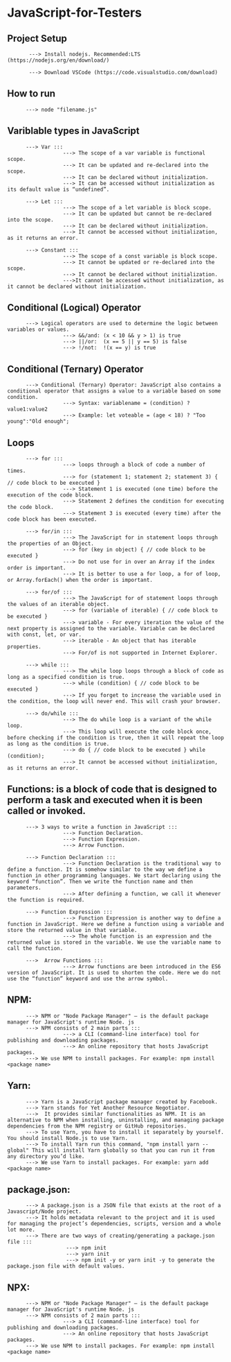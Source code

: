 # JavaScript-for-Testers

## Project Setup
           ---> Install nodejs. Recommended:LTS (https://nodejs.org/en/download/)
           
           ---> Download VSCode (https://code.visualstudio.com/download)
           
## How to run 
          ---> node "filename.js"
          
## Variblable types in JavaScript 
          ---> Var ::: 
                      ---> The scope of a var variable is functional scope.
                      ---> It can be updated and re-declared into the scope.
                      ---> It can be declared without initialization.
                      ---> It can be accessed without initialization as its default value is “undefined”.
          
          ---> Let :::
                      ---> The scope of a let variable is block scope. 
                      ---> It can be updated but cannot be re-declared into the scope. 
                      ---> It can be declared without initialization.
                      ---> It cannot be accessed without initialization, as it returns an error.
          
          ---> Constant ::: 
                      ---> The scope of a const variable is block scope. 
                      ---> It cannot be updated or re-declared into the scope.
                      ---> It cannot be declared without initialization. 
                      --->It cannot be accessed without initialization, as it cannot be declared without initialization.

## Conditional (Logical) Operator 
          ---> Logical operators are used to determine the logic between variables or values.
                      ---> &&/and: (x < 10 && y > 1) is true
                      ---> ||/or:  (x == 5 || y == 5) is false
                      ---> !/not:  !(x == y) is true
                      
## Conditional (Ternary) Operator 
          ---> Conditional (Ternary) Operator: JavaScript also contains a conditional operator that assigns a value to a variable based on some condition.
                      ---> Syntax: variablename = (condition) ? value1:value2 
                      ---> Example: let voteable = (age < 18) ? "Too young":"Old enough";

## Loops 
          ---> for ::: 
                      ---> loops through a block of code a number of times.
                      ---> for (statement 1; statement 2; statement 3) { // code block to be executed }
                      ---> Statement 1 is executed (one time) before the execution of the code block.
                      ---> Statement 2 defines the condition for executing the code block.
                      ---> Statement 3 is executed (every time) after the code block has been executed.
                      
          ---> for/in :::
                      ---> The JavaScript for in statement loops through the properties of an Object.
                      ---> for (key in object) { // code block to be executed }
                      ---> Do not use for in over an Array if the index order is important. 
                      ---> It is better to use a for loop, a for of loop, or Array.forEach() when the order is important.
          
          ---> for/of ::: 
                      ---> The JavaScript for of statement loops through the values of an iterable object. 
                      ---> for (variable of iterable) { // code block to be executed }
                      ---> variable - For every iteration the value of the next property is assigned to the variable. Variable can be declared with const, let, or var.
                      ---> iterable - An object that has iterable properties.
                      ---> For/of is not supported in Internet Explorer.

          ---> while ::: 
                      ---> The while loop loops through a block of code as long as a specified condition is true.
                      ---> while (condition) { // code block to be executed }
                      ---> If you forget to increase the variable used in the condition, the loop will never end. This will crash your browser.
                     
          ---> do/while :::
                      ---> The do while loop is a variant of the while loop.
                      ---> This loop will execute the code block once, before checking if the condition is true, then it will repeat the loop as long as the condition is true. 
                      ---> do { // code block to be executed } while (condition);
                      ---> It cannot be accessed without initialization, as it returns an error.

## Functions: is a block of code that is designed to perform a task and executed when it is been called or invoked.
          ---> 3 ways to write a function in JavaScript ::: 
                      ---> Function Declaration.
                      ---> Function Expression.
                      ---> Arrow Function.           
          
          ---> Function Declaration :::
                      ---> Function Declaration is the traditional way to define a function. It is somehow similar to the way we define a function in other programming languages. We start declaring using the keyword “function”. Then we write the function name and then parameters. 
                      ---> After defining a function, we call it whenever the function is required.

          ---> Function Expression ::: 
                      ---> Function Expression is another way to define a function in JavaScript. Here we define a function using a variable and store the returned value in that variable. 
                      ---> The whole function is an expression and the returned value is stored in the variable. We use the variable name to call the function.
   
          --->  Arrow Functions ::: 
                      ---> Arrow functions are been introduced in the ES6 version of JavaScript. It is used to shorten the code. Here we do not use the “function” keyword and use the arrow symbol. 
        
## NPM: 
          ---> NPM or "Node Package Manager" – is the default package manager for JavaScript's runtime Node. js 
          ---> NPM consists of 2 main parts ::: 
                      ---> a CLI (command-line interface) tool for publishing and downloading packages. 
                      ---> An online repository that hosts JavaScript packages.  
          ---> We use NPM to install packages. For example: npm install <package name> 
          
## Yarn: 
          ---> Yarn is a JavaScript package manager created by Facebook. 
          ---> Yarn stands for Yet Another Resource Negotiator.
          --->  It provides similar functionalities as NPM. It is an alternative to NPM when installing, uninstalling, and managing package dependencies from the NPM registry or GitHub repositories. 
          ---> To use Yarn, you have to install it separately by yourself. You should install Node.js to use Yarn.
          ---> To install Yarn run this command, "npm install yarn -- global" This will install Yarn globally so that you can run it from any directory you’d like.
          ---> We use Yarn to install packages. For example: yarn add <package name> 
          
## package.json: 
          ---> A package.json is a JSON file that exists at the root of a Javascript/Node project.
          ---> It holds metadata relevant to the project and it is used for managing the project’s dependencies, scripts, version and a whole lot more.
          ---> There are two ways of creating/generating a package.json file :::     
                       ---> npm init 
                       ---> yarn init
                       ---> npm init -y or yarn init -y to generate the package.json file with default values.
                       
## NPX: 
          ---> NPM or "Node Package Manager" – is the default package manager for JavaScript's runtime Node. js 
          ---> NPM consists of 2 main parts ::: 
                      ---> a CLI (command-line interface) tool for publishing and downloading packages. 
                      ---> An online repository that hosts JavaScript packages.  
          ---> We use NPM to install packages. For example: npm install <package name>                        
